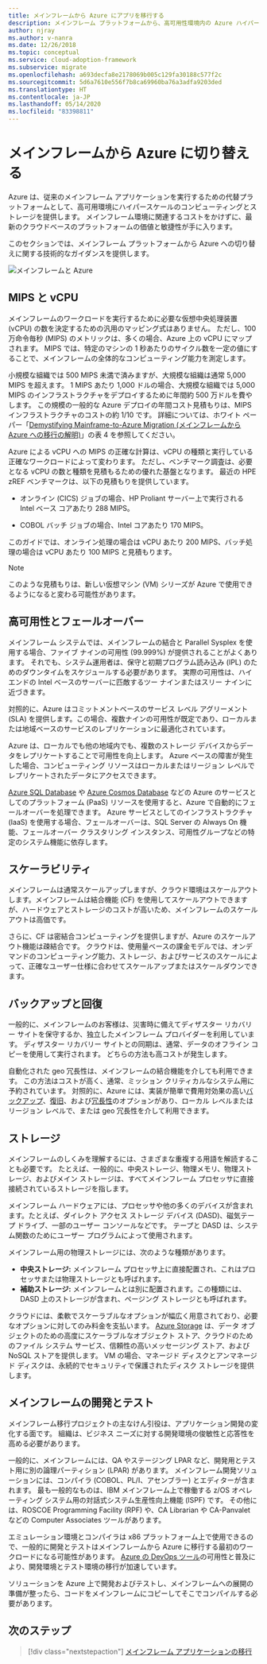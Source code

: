 ```yaml
---
title: メインフレームから Azure にアプリを移行する
description: メインフレーム プラットフォームから、高可用性環境内の Azure ハイパースケールのコンピューティングとストレージに切り替えるための技術的なガイダンスを提供します。
author: njray
ms.author: v-nanra
ms.date: 12/26/2018
ms.topic: conceptual
ms.service: cloud-adoption-framework
ms.subservice: migrate
ms.openlocfilehash: a693decfa8e2178069b005c129fa30188c577f2c
ms.sourcegitcommit: 5d6a7610e556f7b8ca69960ba76a3adfa9203ded
ms.translationtype: HT
ms.contentlocale: ja-JP
ms.lasthandoff: 05/14/2020
ms.locfileid: "83398811"
---
```

<!-- cSpell:ignore njray nanra vCPUs Proliant Sysplex IPLs DASDs LPARs ISPF Panvalet -->

# <a name="make-the-switch-from-mainframes-to-azure"></a>メインフレームから Azure に切り替える

Azure は、従来のメインフレーム アプリケーションを実行するための代替プラットフォームとして、高可用環境にハイパースケールのコンピューティングとストレージを提供します。 メインフレーム環境に関連するコストをかけずに、最新のクラウドベースのプラットフォームの価値と敏捷性が手に入ります。

このセクションでは、メインフレーム プラットフォームから Azure への切り替えに関する技術的なガイダンスを提供します。

![メインフレームと Azure](../../_images/mainframe-migration/make-the-switch.png)

<!-- docsTest:ignore "vs. vCPUs" -->

## <a name="mips-and-vcpus"></a>MIPS と vCPU

メインフレームのワークロードを実行するために必要な仮想中央処理装置 (vCPU) の数を決定するための汎用のマッピング式はありません。 ただし、100万命令毎秒 (MIPS) のメトリックは、多くの場合、Azure 上の vCPU にマップされます。 MIPS では、特定のマシンの 1 秒あたりのサイクル数を一定の値にすることで、メインフレームの全体的なコンピューティング能力を測定します。

小規模な組織では 500 MIPS 未満で済みますが、大規模な組織は通常 5,000 MIPS を超えます。 1 MIPS あたり 1,000 ドルの場合、大規模な組織では 5,000 MIPS のインフラストラクチャをデプロイするために年間約 500 万ドルを費やします。 この規模の一般的な Azure デプロイの年間コスト見積もりは、MIPS インフラストラクチャのコストの約 1/10 です。 詳細については、ホワイト ペーパー「[Demystifying Mainframe-to-Azure Migration (メインフレームから Azure への移行の解明)](https://azure.microsoft.com/resources/demystifying-mainframe-to-azure-migration)」の表 4 を参照してください。

Azure による vCPU への MIPS の正確な計算は、vCPU の種類と実行している正確なワークロードによって変わります。 ただし、ベンチマーク調査は、必要となる vCPU の数と種類を見積もるための優れた基盤となります。 最近の HPE zREF ベンチマークは、以下の見積もりを提供しています。

- オンライン (CICS) ジョブの場合、HP Proliant サーバー上で実行される Intel ベース コアあたり 288 MIPS。

- COBOL バッチ ジョブの場合、Intel コアあたり 170 MIPS。

このガイドでは、オンライン処理の場合は vCPU あたり 200 MIPS、バッチ処理の場合は vCPU あたり 100 MIPS と見積もります。

> [!NOTE]
> このような見積もりは、新しい仮想マシン (VM) シリーズが Azure で使用できるようになると変わる可能性があります。

## <a name="high-availability-and-failover"></a>高可用性とフェールオーバー

メインフレーム システムでは、メインフレームの結合と Parallel Sysplex を使用する場合、ファイブ ナインの可用性 (99.999%) が提供されることがよくあります。 それでも、システム運用者は、保守と初期プログラム読み込み (IPL) のためのダウンタイムをスケジュールする必要があります。 実際の可用性は、ハイエンドの Intel ベースのサーバーに匹敵するツー ナインまたはスリー ナインに近づきます。

対照的に、Azure はコミットメントベースのサービス レベル アグリーメント (SLA) を提供します。この場合、複数ナインの可用性が既定であり、ローカルまたは地域ベースのサービスのレプリケーションに最適化されています。

Azure は、ローカルでも他の地域内でも、複数のストレージ デバイスからデータをレプリケートすることで可用性を向上します。 Azure ベースの障害が発生した場合、コンピューティング リソースはローカルまたはリージョン レベルでレプリケートされたデータにアクセスできます。

[Azure SQL Database](https://docs.microsoft.com/azure/sql-database/sql-database-technical-overview) や [Azure Cosmos Database](https://docs.microsoft.com/azure/cosmos-db/introduction) などの Azure のサービスとしてのプラットフォーム (PaaS) リソースを使用すると、Azure で自動的にフェールオーバーを処理できます。 Azure サービスとしてのインフラストラクチャ (IaaS) を使用する場合、フェールオーバーは、SQL Server の Always On 機能、フェールオーバー クラスタリング インスタンス、可用性グループなどの特定のシステム機能に依存します。

## <a name="scalability"></a>スケーラビリティ

メインフレームは通常スケールアップしますが、クラウド環境はスケールアウトします。メインフレームは結合機能 (CF) を使用してスケールアウトできますが、ハードウェアとストレージのコストが高いため、メインフレームのスケールアウトは高価です。

さらに、CF は密結合コンピューティングを提供しますが、Azure のスケールアウト機能は疎結合です。 クラウドは、使用量ベースの課金モデルでは、オンデマンドのコンピューティング能力、ストレージ、およびサービスのスケールによって、正確なユーザー仕様に合わせてスケールアップまたはスケールダウンできます。

## <a name="backup-and-recovery"></a>バックアップと回復

一般的に、メインフレームのお客様は、災害時に備えてディザスター リカバリー サイトを保守するか、独立したメインフレーム プロバイダーを利用しています。 ディザスター リカバリー サイトとの同期は、通常、データのオフライン コピーを使用して実行されます。 どちらの方法も高コストが発生します。

自動化された geo 冗長性は、メインフレームの結合機能を介しても利用できます。 この方法はコストが高く、通常、ミッション クリティカルなシステム用に予約されています。 対照的に、Azure には、実装が簡単で費用対効果の高い[バックアップ](https://docs.microsoft.com/azure/backup/backup-overview)、[復旧](https://docs.microsoft.com/azure/site-recovery/site-recovery-overview)、および[冗長性](https://docs.microsoft.com/azure/storage/common/storage-redundancy)のオプションがあり、ローカル レベルまたはリージョン レベルで、または geo 冗長性を介して利用できます。

## <a name="storage"></a>ストレージ

メインフレームのしくみを理解するには、さまざまな重複する用語を解読することも必要です。 たとえば、一般的に、中央ストレージ、物理メモリ、物理ストレージ、およびメイン ストレージは、すべてメインフレーム プロセッサに直接接続されているストレージを指します。

メインフレーム ハードウェアには、プロセッサや他の多くのデバイスが含まれます。たとえば、ダイレクト アクセス ストレージ デバイス (DASD)、磁気テープ ドライブ、一部のユーザー コンソールなどです。 テープと DASD は、システム関数のためにユーザー プログラムによって使用されます。

メインフレーム用の物理ストレージには、次のような種類があります。

- **中央ストレージ:** メインフレーム プロセッサ上に直接配置され、これはプロセッサまたは物理ストレージとも呼ばれます。
- **補助ストレージ:** メインフレームとは別に配置されます。この種類には、DASD 上のストレージが含まれ、ページング ストレージとも呼ばれます。

クラウドには、柔軟でスケーラブルなオプションが幅広く用意されており、必要なオプションに対してのみ料金を支払います。 [Azure Storage](https://docs.microsoft.com/azure/storage/common/storage-introduction) は、データ オブジェクトのための高度にスケーラブルなオブジェクト ストア、クラウドのためのファイル システム サービス、信頼性の高いメッセージング ストア、および NoSQL ストアを提供します。 VM の場合、マネージド ディスクとアンマネージド ディスクは、永続的でセキュリティで保護されたディスク ストレージを提供します。

## <a name="mainframe-development-and-testing"></a>メインフレームの開発とテスト

メインフレーム移行プロジェクトの主なけん引役は、アプリケーション開発の変化する面です。 組織は、ビジネス ニーズに対する開発環境の俊敏性と応答性を高める必要があります。

一般的に、メインフレームには、QA やステージング LPAR など、開発用とテスト用に別の論理パーティション (LPAR) があります。 メインフレーム開発ソリューションには、コンパイラ (COBOL、PL/I、アセンブラー) とエディターが含まれます。 最も一般的なものは、IBM メインフレーム上で稼働する z/OS オペレーティング システム用の対話式システム生産性向上機能 (ISPF) です。 その他には、ROSCOE Programming Facility (RPF) や、CA Librarian や CA-Panvalet などの Computer Associates ツールがあります。

エミュレーション環境とコンパイラは x86 プラットフォーム上で使用できるので、一般的に開発とテストはメインフレームから Azure に移行する最初のワークロードになる可能性があります。 [Azure の DevOps ツール](https://azure.microsoft.com/solutions/devops)の可用性と普及により、開発環境とテスト環境の移行が加速しています。

ソリューションを Azure 上で開発およびテストし、メインフレームへの展開の準備が整ったら、コードをメインフレームにコピーしてそこでコンパイルする必要があります。

## <a name="next-steps"></a>次のステップ

> [!div class="nextstepaction"]
> [メインフレーム アプリケーションの移行](./application-strategies.md)

